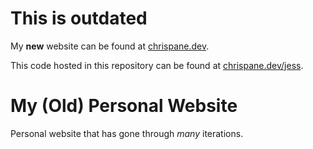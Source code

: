 # This is outdated
My **new** website can be found at [chrispane.dev](https://chrispane.dev).

This code hosted in this repository can be found at [chrispane.dev/jess](https://chrispane.dev/jess).

# My (Old) Personal Website
Personal website that has gone through _many_ iterations.

